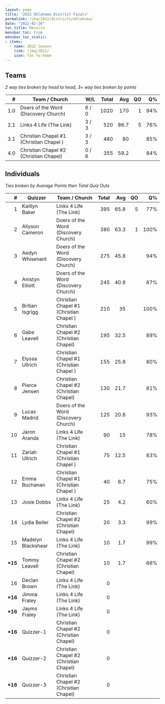 ```yaml
---
layout: page
title: "2022 Oklahoma District Finals"
permalink: /jbq/2022/districts/oklahoma/
date: "2022-02-26"
toc_title: Results
menubar_toc: true
menubar_toc_static:
- items:
  - name: 2022 Season
    link: /jbq/2022/
    icon: fas fa-home
---
```


## Teams

*2 way ties broken by head to head, 3+ way ties broken by points*

| #   | Team / Church                           | W/L   | Total | Avg  | QO | Q%  |
|----:|-----------------------------------------|-------|------:|-----:|---:|----:|
| 1.0 | Doers of the Word (Discovery Church)    | 6 / 0 | 1020  | 170  | 1  | 94% |
| 2.1 | Links 4 Life (The Link)                 | 3 / 3 | 520   | 86.7 | 5  | 76% |
| 3.1 | Christian Chapel #1 (Christian Chapel ) | 3 / 3 | 480   | 80   |    | 85% |
| 4.0 | Christian Chapel #2 (Christian Chapel)  | 0 / 6 | 355   | 59.2 |    | 84% |

## Individuals

*Ties broken by Average Points then Total Quiz Outs*

| #        | Quizzer            | Team / Church                           | Total | Avg  | QO | Q%   |
|---------:|--------------------|-----------------------------------------|------:|-----:|---:|-----:|
| 1        | Kaitlyn Baker      | Links 4 Life (The Link)                 | 395   | 65.8 | 5  | 77%  |
| 2        | Allyson Cameron    | Doers of the Word (Discovery Church)    | 380   | 63.3 | 1  | 100% |
| 3        | Aedyn Whisenant    | Doers of the Word (Discovery Church)    | 275   | 45.8 |    | 94%  |
| 4        | Anistyn Elliott    | Doers of the Word (Discovery Church)    | 245   | 40.8 |    | 87%  |
| 5        | Britian Isgrigg    | Christian Chapel #1 (Christian Chapel ) | 210   | 35   |    | 100% |
| 6        | Gabe Leavell       | Christian Chapel #2 (Christian Chapel)  | 195   | 32.5 |    | 89%  |
| 7        | Elyssa Ullrich     | Christian Chapel #1 (Christian Chapel ) | 155   | 25.8 |    | 80%  |
| 8        | Pierce Jensen      | Christian Chapel #2 (Christian Chapel)  | 130   | 21.7 |    | 81%  |
| 9        | Lucas Madrid       | Doers of the Word (Discovery Church)    | 125   | 20.8 |    | 93%  |
| 10       | Jaron Aranda       | Links 4 Life (The Link)                 | 90    | 15   |    | 78%  |
| 11       | Zariah Ullrich     | Christian Chapel #1 (Christian Chapel ) | 75    | 12.5 |    | 83%  |
| 12       | Emma Buchanan      | Christian Chapel #1 (Christian Chapel ) | 40    | 6.7  |    | 75%  |
| 13       | Josie Dobbs        | Links 4 Life (The Link)                 | 25    | 4.2  |    | 60%  |
| 14       | Lydia Beiler       | Christian Chapel #2 (Christian Chapel)  | 20    | 3.3  |    | 99%  |
| 15       | Madelyn Blackshear | Links 4 Life (The Link)                 | 10    | 1.7  |    | 99%  |
| **\*15** | Tommy Leavell      | Christian Chapel #2 (Christian Chapel)  | 10    | 1.7  |    | 66%  |
| 16       | Declan Brown       | Links 4 Life (The Link)                 | 0     |      |    |      |
| **\*16** | Jimma Fraley       | Links 4 Life (The Link)                 | 0     |      |    |      |
| **\*16** | Jayms Fraley       | Links 4 Life (The Link)                 | 0     |      |    |      |
| **\*16** | Quizzer-1          | Christian Chapel #2 (Christian Chapel)  | 0     |      |    |      |
| **\*16** | Quizzer-2          | Christian Chapel #2 (Christian Chapel)  | 0     |      |    |      |
| **\*16** | Quizzer-3          | Christian Chapel #2 (Christian Chapel)  | 0     |      |    |      |

